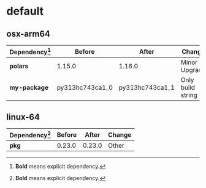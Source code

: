 # default

## osx-arm64

|Dependency[^1]|Before|After|Change|
|-|-|-|-|
|**polars**|1.15.0|1.16.0|Minor Upgrade|
|**my-package**|py313hc743ca1_0|py313hc743ca1_1|Only build string|

## linux-64

|Dependency[^1]|Before|After|Change|
|-|-|-|-|
|**pkg**|0.23.0|0.23.0|Other|

[^1]: **Bold** means explicit dependency.
[^2]: Dependency got downgraded.

